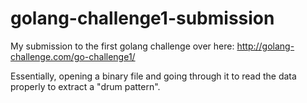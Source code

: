 # golang-challenge1-submission
My submission to the first golang challenge over here: http://golang-challenge.com/go-challenge1/

Essentially, opening a binary file and going through it to read the data properly to extract a "drum pattern".
